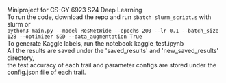 Miniproject for CS-GY 6923 S24 Deep Learning \
To run the code, download the repo and run ```sbatch slurm_script.s``` with slurm or \
```python3 main.py --model ResNetWide --epochs 200 --lr 0.1 --batch_size 128 --optimizer SGD --data_augmentation True``` \
To generate Kaggle labels, run the notebook kaggle_test.ipynb \
All the results are saved under the 'saved_results' and 'new_saved_results' directory, \
the test accuracy of each trail and parameter configs are stored under the config.json file of each trail.
